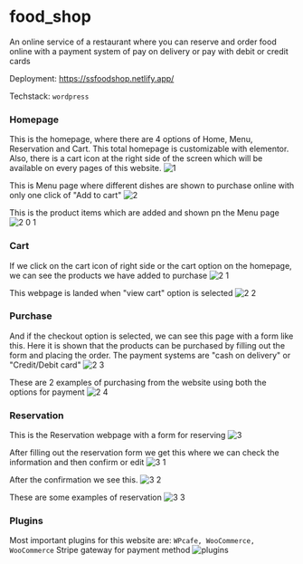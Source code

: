 # food_shop

An online service of a restaurant where you can reserve and order food online with a payment system of pay on delivery or pay with debit or credit cards

Deployment: https://ssfoodshop.netlify.app/

Techstack: ```wordpress```

### Homepage

This is the homepage, where there are 4 options of Home, Menu, Reservation and Cart. This total homepage is customizable with elementor. Also, there is a cart icon at the right side of the screen which will be available on every pages of this website.
![1](https://github.com/suckib/food_shop/assets/54441513/1f13d975-d667-428f-bd60-dff2a480eb34)

This is Menu page where different dishes are shown to purchase online with only one click of "Add to cart"
![2](https://github.com/suckib/food_shop/assets/54441513/2ea417dc-5fd3-40d9-9ba4-ab7c35d269e3)

This is the product items which are added and shown pn the Menu page
![2 0 1](https://github.com/suckib/food_shop/assets/54441513/bcc98e8c-d912-46d8-9119-fc1834540781)

### Cart

If we click on the cart icon of right side or the cart option on the homepage, we can see the products we have added to purchase
![2 1](https://github.com/suckib/food_shop/assets/54441513/4f535925-50be-47aa-afc2-0e5c57479036)

This webpage is landed when "view cart" option is selected
![2 2](https://github.com/suckib/food_shop/assets/54441513/a259b232-05f5-489e-8fbe-45f24daefa7f)

### Purchase

And if the checkout option is selected, we can see this page with a form like this. Here it is shown that the products can be purchased by filling out the form and placing the order. The payment systems are "cash on delivery" or "Credit/Debit card"
![2 3](https://github.com/suckib/food_shop/assets/54441513/71bb9270-3f5a-4d79-9ef8-1bc1fc74bb98)

These are 2 examples of purchasing from the website using both the options for payment
![2 4](https://github.com/suckib/food_shop/assets/54441513/90bd2854-a69b-4c37-9171-7d864c10595b)

### Reservation

This is the Reservation webpage with a form for reserving 
![3](https://github.com/suckib/food_shop/assets/54441513/37d43fc5-eaee-4ee7-acc9-053b299b558e)



After filling out the reservation form we get this where we can check the information and then confirm or edit
![3 1](https://github.com/suckib/food_shop/assets/54441513/4eee343d-06d3-44e3-bef7-27ec636f3c1b)

After the confirmation we see this.
![3 2](https://github.com/suckib/food_shop/assets/54441513/ba34a97c-f7ad-4bfc-bbeb-da006744d91c)

These are some examples of reservation
![3 3](https://github.com/suckib/food_shop/assets/54441513/81f7186c-65ef-4086-89e1-1bc051c51cb7)

### Plugins

Most important plugins for this website are: ```WPcafe, WooCommerce, WooCommerce``` Stripe gateway for payment method
![plugins](https://github.com/suckib/food_shop/assets/54441513/2a81e023-3e1d-4b19-b752-7578fa4c651e)


